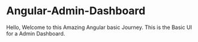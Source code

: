 # Angular-Admin-Dashboard
Hello, Welcome to this Amazing Angular basic Journey. This is the Basic UI for a Admin Dashboard.
